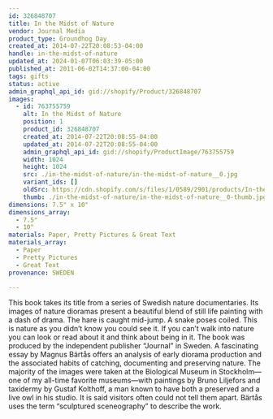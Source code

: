 ```yaml
---
id: 326848707
title: In the Midst of Nature
vendor: Journal Media
product_type: Groundhog Day
created_at: 2014-07-22T20:08:53-04:00
handle: in-the-midst-of-nature
updated_at: 2024-01-07T06:03:39-05:00
published_at: 2011-06-02T14:37:00-04:00
tags: gifts
status: active
admin_graphql_api_id: gid://shopify/Product/326848707
images:
  - id: 763755759
    alt: In the Midst of Nature
    position: 1
    product_id: 326848707
    created_at: 2014-07-22T20:08:55-04:00
    updated_at: 2014-07-22T20:08:55-04:00
    admin_graphql_api_id: gid://shopify/ProductImage/763755759
    width: 1024
    height: 1024
    src: ./in-the-midst-of-nature/in-the-midst-of-nature__0.jpg
    variant_ids: []
    oldSrc: https://cdn.shopify.com/s/files/1/0589/2901/products/In-the-Midst-of-Nature.jpeg?v=1406074135
    thumb: ./in-the-midst-of-nature/in-the-midst-of-nature__0-thumb.jpg
dimensions: 7.5" x 10"
dimensions_array:
  - 7.5"
  - 10"
materials: Paper, Pretty Pictures & Great Text
materials_array:
  - Paper
  - Pretty Pictures
  - Great Text
provenance: SWEDEN

---
```


This book takes its title from a series of Swedish nature documentaries. Its images of nature dioramas present a beautiful blend of still life painting with a dash of drama. The hare is caught mid-jump. A snake poses coiled. This is nature as you didn’t know you could see it. If you can’t walk into nature you can look or read about it and think about being in it. The book was produced by the independent publisher “Journal” in Sweden. A fascinating essay by Magnus Bärtås offers an analysis of early diorama production and the associated habits of catching, documenting and preserving nature. The majority of the images were taken at the Biological Museum in Stockholm—one of my all-time favorite museums—with paintings by Bruno Liljefors and taxidermy by Gustaf Kolthoff, a man known to have both a preserved and a live owl in his studio. It is said visitors often could not tell them apart. Bärtås uses the term “sculptured sceneography” to describe the work.